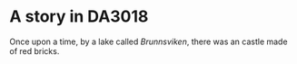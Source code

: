 # A story in DA3018

Once upon a time, by a lake called _Brunnsviken_, there was an castle
made of red bricks. 
